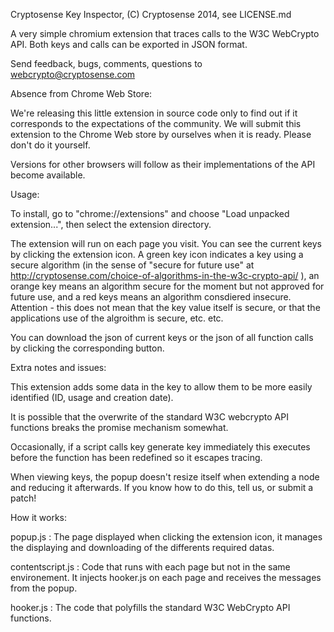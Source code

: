 Cryptosense Key Inspector, (C) Cryptosense 2014, see LICENSE.md

A very simple chromium extension that traces calls to the W3C WebCrypto API.
Both keys and calls can be exported in JSON format.

Send feedback, bugs, comments, questions to webcrypto@cryptosense.com


Absence from Chrome Web Store:

We're releasing this little extension in source code only to find out
if it corresponds to the expectations of the community.  We will
submit this extension to the Chrome Web store by ourselves when it is
ready. Please don't do it yourself.

Versions for other browsers will follow as their implementations of
the API become available.

Usage:

To install, go to "chrome://extensions" and choose
"Load unpacked extension...", then select the extension directory.

The extension will run on each page you visit. You can see the current
keys by clicking the extension icon. A green key icon indicates a key
using a secure algorithm (in the sense of "secure for future use" at
http://cryptosense.com/choice-of-algorithms-in-the-w3c-crypto-api/ ),
an orange key means an algorithm secure for the moment but not
approved for future use, and a red keys means an algorithm consdiered
insecure. Attention - this does not mean that the key value itself is
secure, or that the applications use of the algroithm is secure,
etc. etc.

You can download the json of current keys or the json of all function
calls by clicking the corresponding button.

Extra notes and issues:

This extension adds some data in the key to allow them to be more
easily identified (ID, usage and creation date).

It is possible that the overwrite of the standard W3C webcrypto API
functions breaks the promise mechanism somewhat.

Occasionally, if a script calls key generate key immediately this
executes before the function has been redefined so it escapes tracing.

When viewing keys, the popup doesn't resize itself when extending a
node and reducing it afterwards. If you know how to do this, tell us,
or submit a patch!

How it works:

popup.js : The page displayed when clicking the extension icon, it
manages the displaying and downloading of the differents required
datas.

contentscript.js : Code that runs with each page but not in the same
environement.  It injects hooker.js on each page and receives the
messages from the popup.

hooker.js : The code that polyfills the standard W3C WebCrypto API
functions.

